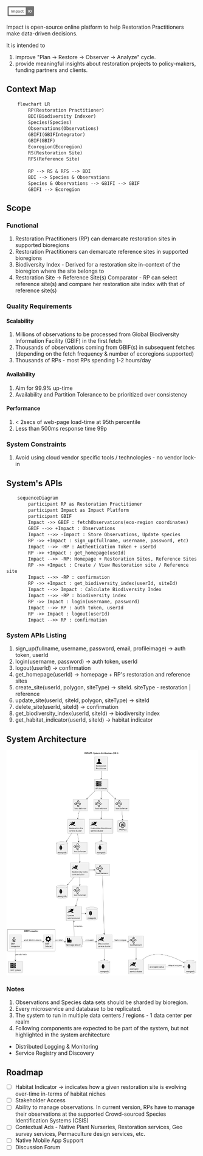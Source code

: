 <img src="impact.png" alt="impact" width="15%"/>

Impact is open-source online platform to help Restoration Practitioners make data-driven decisions. 

It is intended to
1. improve "Plan -> Restore -> Observer -> Analyze" cycle.
2. provide meaningful insights about restoration projects to policy-makers, funding partners and clients.

## Context Map
```mermaid
    flowchart LR
        RP(Restoration Practitioner)
        BDI(Biodiversity Indexer)
        Species(Species)
        Observations(Observations)
        GBIFI(GBIFIntegrator)
        GBIF(GBIF)
        Ecoregion(Ecoregion)
        RS(Restoration Site)
        RFS(Reference Site)
        
        RP --> RS & RFS --> BDI
        BDI --> Species & Observations
        Species & Observations --> GBIFI --> GBIF
        GBIFI --> Ecoregion            
```


## Scope
### Functional
1. Restoration Practitioners (RP) can demarcate restoration sites in supported bioregions
2. Restoration Practitioners can demarcate reference sites in supported bioregions
3. Biodiversity Index - Derived for a restoration site in-context of the bioregion where the site belongs to
4. Restoration Site -> Reference Site(s) Comparator - RP can select reference site(s) and compare her restoration site index with that of reference site(s)

### Quality Requirements
#### Scalability
1. Millions of observations to be processed from Global Biodiversity Information Facility (GBIF) in the first fetch
2. Thousands of observations coming from GBIF(s) in subsequent fetches (depending on the fetch frequency & number of ecoregions supported)
3. Thousands of RPs - most RPs spending 1-2 hours/day

#### Availability
1. Aim for 99.9% up-time
2. Availability and Partition Tolerance to be prioritized over consistency

#### Performance
1. < 2secs of web-page load-time at 95th percentile
2. Less than 500ms response time 99p

### System Constraints
1. Avoid using cloud vendor specific tools / technologies - no vendor lock-in

## System's APIs
```mermaid
    sequenceDiagram
        participant RP as Restoration Practitioner
        participant Impact as Impact Platform
        participant GBIF
        Impact ->> GBIF : fetchObservations(eco-region coordinates)
        GBIF -->> +Impact : Observations
        Impact -->> -Impact : Store Observations, Update species
        RP ->> +Impact : sign_up(fullname, username, password, etc)
        Impact -->> -RP : Authentication Token + userId
        RP ->> +Impact : get_homepage(useId)
        Impact -->> -RP: Homepage + Restoration Sites, Reference Sites
        RP ->> +Impact : Create / View Restoration site / Reference site
        Impact -->> -RP : confirmation
        RP ->> +Impact : get_biodiversity_index(userId, siteId)
        Impact -->> Impact : Calculate Biodiversity Index
        Impact -->> -RP : biodiversity index
        RP ->> Impact : login(username, password)
        Impact -->> RP : auth token, userId
        RP ->> Impact : logout(userId)
        Impact -->> RP : confirmation             
```

### System APIs Listing
1. sign_up(fullname, username, password, email, profileimage) -> auth token, userId
2. login(username, password) -> auth token, userId
3. logout(userId) -> confirmation
4. get_homepage(userId) -> homepage + RP's restoration and reference sites
5. create_site(userId, polygon, siteType) -> siteId. siteType - restoration | reference
6. update_site(userId, siteId, polygon, siteType) -> siteId
7. delete_site(userId, siteId) -> confirmation
8. get_biodiversity_index(userId, siteId) -> biodiversity index
9. get_habitat_indicator(userId, siteId) -> habitat indicator

## System Architecture
![System Architecture!](System_Architecture-IMPACT___System_Architecture__V0_1_.png)

### Notes
1. Observations and Species data sets should be sharded by bioregion.
2. Every microservice and database to be replicated.
3. The system to run in multiple data centers / regions - 1 data center per realm
4. Following components are expected to be part of the system, but not highlighted in the system architecture
- Distributed Logging & Monitoring
- Service Registry and Discovery

## Roadmap
- [ ] Habitat Indicator -> indicates how a given restoration site is evolving over-time in-terms of habitat niches
- [ ] Stakeholder Access
- [ ] Ability to manage observations. In current version, RPs have to manage their observations at the supported Crowd-sourced Species Identification Systems (CSIS)
- [ ] Contextual Ads - Native Plant Nurseries, Restoration services, Geo survey services, Permaculture design services, etc.
- [ ] Native Mobile App Support
- [ ] Discussion Forum
